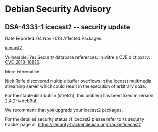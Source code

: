 
Debian Security Advisory
========================


DSA-4333-1 icecast2 -- security update
--------------------------------------



Date Reported:
04 Nov 2018
Affected Packages:

[icecast2](https://packages.debian.org/src:icecast2)

Vulnerable:
Yes
Security database references:
In Mitre's CVE dictionary: [CVE-2018-18820](https://security-tracker.debian.org/tracker/CVE-2018-18820).  

More information:

Nick Rolfe discovered multiple buffer overflows in the Icecast multimedia
streaming server which could result in the execution of arbitrary code.


For the stable distribution (stretch), this problem has been fixed in
version 2.4.2-1+deb9u1.


We recommend that you upgrade your icecast2 packages.


For the detailed security status of icecast2 please refer to
its security tracker page at:
<https://security-tracker.debian.org/tracker/icecast2>





